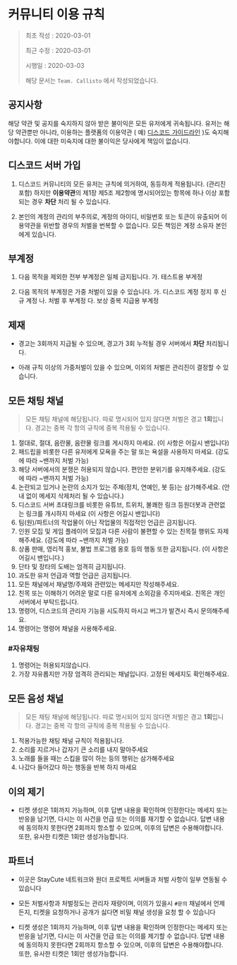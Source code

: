 # 커뮤니티 이용 규칙

> 최초 작성 : 2020-03-01
>
> 최근 수정 : 2020-03-01
>
> 시행일 : 2020-03-03
>
> 해당 문서는 `Team. Callisto` 에서 작성되었습니다.

## 공지사항

해당 약관 및 공지를 숙지하지 않아 받은 불이익은 모든 유저에게 귀속됩니다.
유저는 해당 약관뿐만 아니라, 이용하는 플랫폼의 이용약관 ( 예) [디스코드 가이드라인](https://discordapp.com/guidelines) )도 숙지해야합니다. 이에 대한 미숙지에 대한 불이익은 당사에게 책임이 없습니다.

## 디스코드 서버 가입

1. 디스코드 커뮤니티의 모든 유저는 규칙에 의거하여, 동등하게 적용됩니다. (관리진 포함) 하지만 **이용약관**의 제1장 제5조 제2항에 명시되어있는 항목에 하나 이상 포함되는 경우 **차단** 처리 될 수 있습니다.

2. 본인의 계정의 관리의 부주의로, 계정의 아이디, 비밀번호 또는 토큰이 유출되어 이용약관을 위반할 경우의 처벌을 번복할 수 없습니다. 모든 책임은 계정 소유자 본인에게 있습니다.

## 부계정

1. 다음 목적을 제외한 전부 부계정은 일체 금지됩니다.
   가. 테스트용 부게정

2. 다음 목적의 부계정은 가중 처벌이 있을 수 있습니다.
   가. 디스코드 계정 정지 후 신규 계정
   나. 처벌 후 부계정
   다. 보상 중복 지급용 부계정

## 제재

- 경고는 3회까지 지급될 수 있으며, 경고가 3회 누적될 경우 서버에서 **차단** 처리됩니다.

- 아래 규칙 이상의 가중처벌이 있을 수 있으며, 이외의 처벌은 관리진이 결정할 수 있습니다.

## 모든 채팅 채널

> 모든 채팅 채널에 해당됩니다.
> 따로 명시되어 있지 않다면 처벌은 경고 **1회**입니다.
> 경고는 중복 각 항의 규칙에 중복 적용될 수 있습니다.

1. 절대로, 절대, 음란물, 음란물 링크를 게시하지 마세요. (이 사항은 어길시 밴입니다)
2. 패드립을 비롯한 다른 유저에게 모욕을 주는 말 또는 욕설을 사용하지 마세요. (강도에 따라 ~밴까지 처벌 가능)
3. 해당 서버에서의 분쟁은 허용되지 않습니다. 편안한 분위기를 유지해주세요. (강도에 따라 ~밴까지 처벌 가능)
4. 논란되고 있거나 논란의 소지가 있는 주제(정치, 연예인, 봇 등)는 삼가해주세요. (안내 없이 메세지 삭제처리 될 수 있습니다.)
5. 디스코드 서버 초대링크를 비롯한 유튜브, 트위치, 불쾌한 링크 등원더봇과 관련없는 링크를 개시하지 마세요 (이 사항은 어길시 밴입니다)
6. 팀(원)/파트너의 작업물이 아닌 작업물의 직접적인 언급은 금지됩니다.
7. 인원 모집 및 게임 플레이어 모집과 다른 사람이 불편할 수 있는 친목질 행위도 자제해주세요. (강도에 따라 ~밴까지 처벌 가능)
8. 상품 판매, 영리적 홍보, 불법 프로그램 옹호 등의 행동 또한 금지됩니다. (이 사항은 어길시 밴입니다.)
9. 단타 및 장타의 도배는 엄격히 금지됩니다.
10. 과도한 유저 언급과 역할 언급은 금지됩니다.
11. 모든 채널에서 채널명/주제와 관련있는 메세지만 작성해주세요.
12. 친목 또는 이해하기 어려운 말로 다른 유저에게 소외감을 주지마세요. 친목은 개인서버에서 부탁드립니다.
13. 명령어, 디스코드의 관리자 기능을 시도하지 마시고 버그가 발견시 즉시 문의해주세요.
14. 명령어는 명령어 채널을 사용해주세요.

### #자유채팅

1. 명령어는 허용되지않습니다.
2. 가장 자유롭지만 가장 엄격히 관리되는 채널입니다. 고정된 메세지도 확인해주세요.

## 모든 음성 채널

> 모든 채팅 채널에 해당됩니다.
> 따로 명시되어 있지 않다면 처벌은 경고 **1회**입니다.
> 경고는 중복 각 항의 규칙에 중복 적용될 수 있습니다.

1. 적용가능한 채팅 채널 규칙이 적용됩니다.
2. 소리를 지르거나 갑자기 큰 소리를 내지 말아주세요
3. 노래를 들을 때는 스킵을 많이 하는 등의 행위는 삼가해주세요
4. 나갔다 들어갔다 하는 행동을 반복 하지 마세요

## 이의 제기

- 티켓 생성은 1회까지 가능하며, 이후 답변 내용을 확인하며 인정한다는 메세지 또는 반응을 남기면, 다시는 이 사건을 언급 또는 이의를 재기할 수 없습니다. 답변 내용에 동의하지 못한다면 2회까지 항소할 수 있으며, 이후의 답변은 수용해야합니다. 또한, 유사한 티켓은 1회만 생성가능합니다.

## 파트너

- 이곳은 StayCute 네트워크와 원더 프로젝트 서버들과 처벌 사항이 일부 연동될 수 있습니다

- 모든 처벌사항과 처벌정도는 관리자 재량이며, 이의가 있을시 `#문의` 채널에서 언제든지, 티켓을 요청하거나 공개가 싫다면 비밀 채널 생성을 요청 할 수 있습니다

- 티켓 생성은 1회까지 가능하며, 이후 답변 내용을 확인하며 인정한다는 메세지 또는 반응을 남기면, 다시는 이 사건을 언급 또는 이의를 제기할 수 없습니다. 답변 내용에 동의하지 못한다면 2회까지 항소할 수 있으며, 이후의 답변은 수용해야합니다. 또한, 유사한 티켓은 1회만 생성가능합니다.
